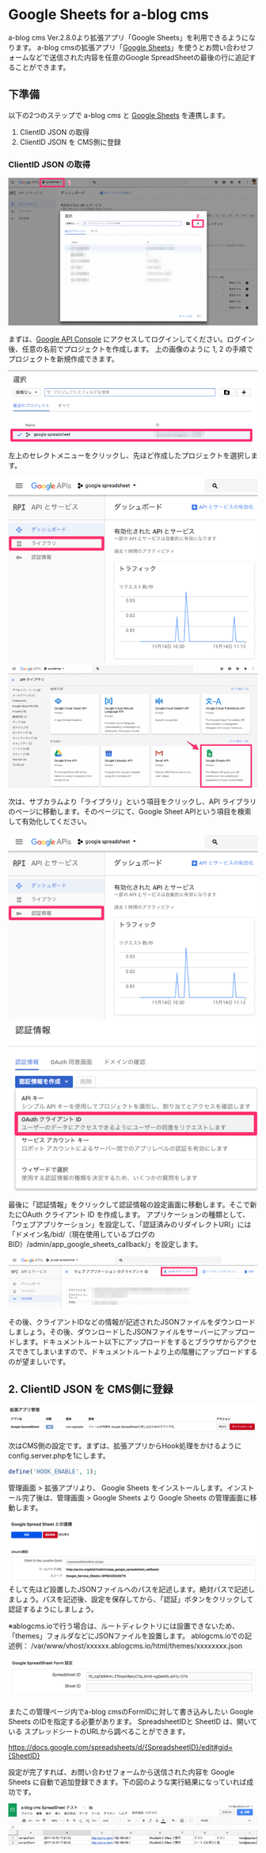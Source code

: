 # Google Sheets for a-blog cms

a-blog cms Ver.2.8.0より拡張アプリ「Google Sheets」を利用できるようになります。 a-blog cmsの拡張アプリ「[Google Sheets](https://www.google.com/sheets/about/)」を使うとお問い合わせフォームなどで送信された内容を任意のGoogle SpreadSheetの最後の行に追記することができます。

## 下準備

以下の2つのステップで a-blog cms と [Google Sheets](https://www.google.com/sheets/about/) を連携します。

1. ClientID JSON の取得
2. ClientID JSON を CMS側に登録

### ClientID JSON の取得

<img src="./images/get_client_id.png" />

まずは、[Google API Console](https://console.developers.google.com/) にアクセスしてログインしてください。ログイン後、任意の名前でプロジェクトを作成します。 上の画像のように 1, 2 の手順でプロジェクトを新規作成できます。

<img src="./images/project_selection.png" />

左上のセレクトメニューをクリックし、先ほど作成したプロジェクトを選択します。

<img src="./images/library_selection.png" />

<img src="./images/sheet_selection.png" />

次は、サブカラムより「ライブラリ」という項目をクリックし、API ライブラリのページに移動します。そのページにて、Google Sheet APIという項目を検索して有効化してください。

<img src="./images/auth_info.png" />

<img src="./images/get_oauth_client.png" />

最後に「認証情報」をクリックして認証情報の設定画面に移動します。そこで新たにOAuth クライアント ID を作成します。 アプリケーションの種類として、「ウェブアプリケーション」を設定して、「認証済みのリダイレクトURI」には「ドメイン名/bid/（現在使用しているブログのBID）/admin/app_google_sheets_callback/」を設定します。

<img src="./images/download_json.png" />

その後、クライアントIDなどの情報が記述されたJSONファイルをダウンロードしましょう。その後、ダウンロードしたJSONファイルをサーバーにアップロードします。ドキュメントルート以下にアップロードをするとブラウザからアクセスできてしまいますので、ドキュメントルートより上の階層にアップロードするのが望ましいです。

## 2. ClientID JSON を CMS側に登録
<img src="./images/install_app.png" />

次はCMS側の設定です。まずは、拡張アプリからHook処理をかけるようにconfig.server.phpを1にします。

```php
define('HOOK_ENABLE', 1);
```

管理画面 > 拡張アプリより、 Google Sheets をインストールします。インストール完了後は、管理画面 > Google Sheets より Google Sheets の管理画面に移動します。

<img src="./images/app_screen.png" />
そして先ほど設置したJSONファイルへのパスを記述します。絶対パスで記述しましょう。パスを記述後、設定を保存してから、「認証」ボタンをクリックして認証するようにしましょう。

※ablogcms.ioで行う場合は、ルートディレクトリには設置できないため、「themes」フォルダなどにJSONファイルを設置します。 ablogcms.ioでの記述例： /var/www/vhost/xxxxxx.ablogcms.io/html/themes/xxxxxxxx.json


<img src="./images/set_sheetid.png" />

またこの管理ページ内でa-blog cmsのFormIDに対して書き込みしたい Google Sheets のIDを指定する必要があります。 SpreadsheetIDと SheetID は、開いている スプレッドシートのURLから調べることができます。

https://docs.google.com/spreadsheets/d/{SpreadsheetID}/edit#gid={SheetID}

設定が完了すれば、お問い合わせフォームから送信された内容を Google Sheets に自動で追加登録できます。下の図のような実行結果になっていれば成功です。

<img src="./images/spreadsheet.png" />
